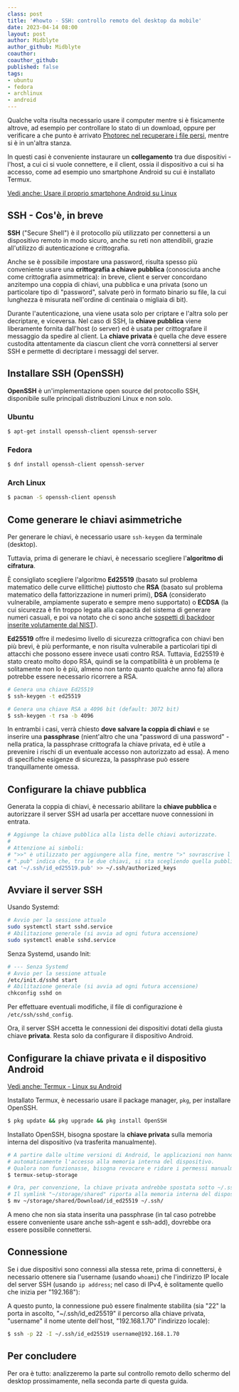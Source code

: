 ```yaml
---
class: post
title: '#howto - SSH: controllo remoto del desktop da mobile'
date: 2023-04-14 08:00
layout: post
author: Midblyte
author_github: Midblyte
coauthor:
coauthor_github:
published: false
tags:
- ubuntu
- fedora
- archlinux
- android
---
```


Qualche volta risulta necessario usare il computer mentre si è fisicamente altrove, ad esempio per controllare lo stato di un download, oppure per verificare a che punto è arrivato [Photorec nel recuperare i file persi](https://github.com/linuxhubit/linuxhub.it/blob/main/_posts/2023-04-07-howto-recupero-file-persi-photorec.md), mentre si è in un'altra stanza.

In questi casi è conveniente instaurare un **collegamento** tra due dispositivi - l'host, a cui ci si vuole connettere, e il client, ossia il dispositivo a cui si ha accesso, come ad esempio uno smartphone Android su cui è installato Termux.

[Vedi anche: Usare il proprio smartphone Android su Linux](https://linuxhub.it/articles/howto-usare-il-proprio-smartphone-su-linux/)

## SSH - Cos'è, in breve

**SSH** ("Secure Shell") è il protocollo più utilizzato per connettersi a un dispositivo remoto in modo sicuro, anche su reti non attendibili, grazie all'utilizzo di autenticazione e crittografia.

Anche se è possibile impostare una password, risulta spesso più conveniente usare una **crittografia a chiave pubblica** (conosciuta anche come crittografia asimmetrica): in breve, client e server concordano anzitempo una coppia di chiavi, una pubblica e una privata (sono un particolare tipo di "password", salvate però in formato binario su file, la cui lunghezza è misurata nell'ordine di centinaia o migliaia di bit).

Durante l'autenticazione, una viene usata solo per criptare e l'altra solo per decriptare, e viceversa.
Nel caso di SSH, la **chiave pubblica** viene liberamente fornita dall'host (o server) ed è usata per crittografare il messaggio da spedire al client.
La **chiave privata** è quella che deve essere custodita attentamente da ciascun client che vorrà connettersi al server SSH e permette di decriptare i messaggi del server.


## Installare SSH (OpenSSH)

**OpenSSH** è un'implementazione open source del protocollo SSH, disponibile sulle principali distribuzioni Linux e non solo.

### Ubuntu
```bash
$ apt-get install openssh-client openssh-server
```

### Fedora
```bash
$ dnf install openssh-client openssh-server
```

### Arch Linux
```bash
$ pacman -S openssh-client openssh
```


## Come generare le chiavi asimmetriche

Per generare le chiavi, è necessario usare `ssh-keygen` da terminale (desktop).

Tuttavia, prima di generare le chiavi, è necessario scegliere l'**algoritmo di cifratura**.

È consigliato scegliere l'algoritmo **Ed25519** (basato sul problema matematico delle curve ellittiche) piuttosto che **RSA** (basato sul problema matematico della fattorizzazione in numeri primi), **DSA** (considerato vulnerabile, ampiamente superato e sempre meno supportato) o **ECDSA** (la cui sicurezza è fin troppo legata alla capacità del sistema di generare numeri casuali, e poi va notato che ci sono anche [sospetti di backdoor inserite volutamente dal NIST](https://blog.cloudflare.com/how-the-nsa-may-have-put-a-backdoor-in-rsas-cryptography-a-technical-primer/)).

**Ed25519** offre il medesimo livello di sicurezza crittografica con chiavi ben più brevi, è più performante, e non risulta vulnerabile a particolari tipi di attacchi che possono essere invece usati contro RSA.
Tuttavia, Ed25519 è stato creato molto dopo RSA, quindi se la compatibilità è un problema (e solitamente non lo è più, almeno non tanto quanto qualche anno fa) allora potrebbe essere necessario ricorrere a RSA.

```bash
# Genera una chiave Ed25519
$ ssh-keygen -t ed25519
```

```bash
# Genera una chiave RSA a 4096 bit (default: 3072 bit)
$ ssh-keygen -t rsa -b 4096
```

In entrambi i casi, verrà chiesto **dove salvare la coppia di chiavi** e se inserire una **passphrase** (nient'altro che una "password di una password" - nella pratica, la passphrase crittografa la chiave privata, ed è utile a prevenire i rischi di un eventuale accesso non autorizzato ad essa). A meno di specifiche esigenze di sicurezza, la passphrase può essere tranquillamente omessa.


## Configurare la chiave pubblica

Generata la coppia di chiavi, è necessario abilitare la **chiave pubblica** e autorizzare il server SSH ad usarla per accettare nuove connessioni in entrata.

```bash
# Aggiunge la chiave pubblica alla lista delle chiavi autorizzate.
#
# Attenzione ai simboli:
# ">>" è utilizzato per aggiungere alla fine, mentre ">" sovrascrive l'intero contenuto del file.
# ".pub" indica che, tra le due chiavi, si sta scegliendo quella pubblica.
cat '~/.ssh/id_ed25519.pub' >> ~/.ssh/authorized_keys
```

## Avviare il server SSH

Usando Systemd:
```bash
# Avvio per la sessione attuale
sudo systemctl start sshd.service
# Abilitazione generale (si avvia ad ogni futura accensione)
sudo systemctl enable sshd.service
```

Senza Systemd, usando Init:
```bash
# --- Senza Systemd
# Avvio per la sessione attuale
/etc/init.d/sshd start
# Abilitazione generale (si avvia ad ogni futura accensione)
chkconfig sshd on
```

Per effettuare eventuali modifiche, il file di configurazione è `/etc/ssh/sshd_config`.

Ora, il server SSH accetta le connessioni dei dispositivi dotati della giusta chiave **privata**.
Resta solo da configurare il dispositivo Android.


## Configurare la chiave privata e il dispositivo Android

[Vedi anche: Termux - Linux su Android](https://linuxhub.it/articles/howto-termux-linux-su-android/)

Installato Termux, è necessario usare il package manager, `pkg`, per installare OpenSSH.

```bash
$ pkg update && pkg upgrade && pkg install OpenSSH
```

Installato OpenSSH, bisogna spostare la **chiave privata** sulla memoria interna del dispositivo (va trasferita manualmente).

```bash
# A partire dalle ultime versioni di Android, le applicazioni non hanno più
# automaticamente l'accesso alla memoria interna del dispositivo.
# Qualora non funzionasse, bisogna revocare e ridare i permessi manualmente.
$ termux-setup-storage

# Ora, per convenzione, la chiave privata andrebbe spostata sotto ~/.ssh.
# Il symlink "~/storage/shared" riporta alla memoria interna del dispositivo Android.
$ mv ~/storage/shared/Download/id_ed25519 ~/.ssh/
```

A meno che non sia stata inserita una passphrase (in tal caso potrebbe essere conveniente usare anche ssh-agent e ssh-add), dovrebbe ora essere possibile connettersi.


## Connessione

Se i due dispositivi sono connessi alla stessa rete, prima di connettersi, è necessario ottenere sia l'username (usando `whoami`) che l'indirizzo IP locale del server SSH (usando `ip address`; nel caso di IPv4, è solitamente quello che inizia per "192.168"):

A questo punto, la connessione può essere finalmente stabilita (sia "22" la porta in ascolto, "~/.ssh/id_ed25519" il percorso alla chiave privata, "username" il nome utente dell'host, "192.168.1.70" l'indirizzo locale):

```bash
$ ssh -p 22 -I ~/.ssh/id_ed25519 username@192.168.1.70
```


## Per concludere

Per ora è tutto: analizzeremo la parte sul controllo remoto dello schermo del desktop prossimamente, nella seconda parte di questa guida.
